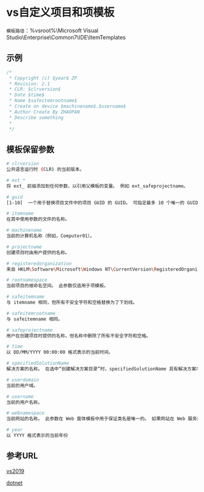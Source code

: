 # vs自定义项目和项模板

`模板路径`：%vsroot%\Microsoft Visual Studio\\Enterprise\Common7\IDE\ItemTemplates

## 示例

```csharp
/*
 * Copyright (c) $year$ ZP
 * Revision: 2.1
 * CLR: $clrversion$
 * Date $time$
 * Name $safeitemrootname$
 * Create on device $machinename$.$username$
 * Author Create By ZHAOPAN
 * Describe something
 *
 */
```

## 模板保留参数

```bash
# clrversion
公共语言运行时 (CLR) 的当前版本。

# ext_*
将 ext_ 前缀添加到任何参数，以引用父模板的变量。 例如 ext_safeprojectname。

# guid
[1-10]  一个用于替换项目文件中的项目 GUID 的 GUID。 可指定最多 10 个唯一的 GUID（例如，guid1）。

# itemname
在其中使用参数的文件的名称。

# machinename
当前的计算机名称（例如，Computer01）。

# projectname
创建项目时由用户提供的名称。

# registeredorganization
来自 HKLM\Software\Microsoft\Windows NT\CurrentVersion\RegisteredOrganization 的注册表项值。

# rootnamespace
当前项目的根命名空间。 此参数仅适用于项模板。

# safeitemname
与 itemname 相同，但所有不安全字符和空格替换为了下划线。

# safeitemrootname
与 safeitemname 相同。

# safeprojectname
用户在创建项目时提供的名称，但名称中删除了所有不安全字符和空格。

# time
以 DD/MM/YYYY 00:00:00 格式表示的当前时间。

# specifiedSolutionName
解决方案的名称。 在选中“创建解决方案目录”时，specifiedSolutionName 具有解决方案名称。 在未选中“创建解决方案目录”时，specifiedSolutionName 为空。

# userdomain
当前的用户域。

# username
当前的用户名称。

# webnamespace
当前网站的名称。 此参数在 Web 窗体模板中用于保证类名是唯一的。 如果网站在 Web 服务器的根目录下，则此模板参数解析为 Web 服务器的根目录。

# year
以 YYYY 格式表示的当前年份
```

## 参考URL

[vs2019](https://docs.microsoft.com/zh-cn/visualstudio/ide/template-parameters?view=vs-2019)

[dotnet](https://docs.microsoft.com/zh-cn/dotnet/core/tools/custom-templates)
